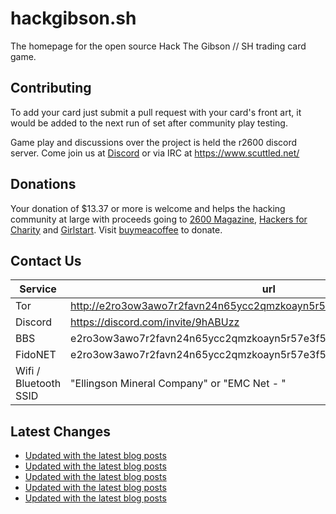 # hackgibson.sh
The homepage for the open source Hack The Gibson // SH trading card game.


## Contributing

To add your card just submit a pull request with your card's front art, it would be added to the next run of set after community play testing.

Game play and discussions over the project is held the r2600 discord server. Come join us at [Discord](https://discord.com/invite/9hABUzz) or via IRC at https://www.scuttled.net/


## Donations

Your donation of $13.37 or more is welcome and helps the hacking community at large with proceeds going to [2600 Magazine](https://2600.com/), [Hackers for Charity](https://hackersforcharity.org) and [Girlstart](https://girlstart.org).  Visit [buymeacoffee](https://www.buymeacoffee.com/hackgibson.sh) to donate.


## Contact Us

Service | url
-|-
Tor | http://e2ro3ow3awo7r2favn24n65ycc2qmzkoayn5r57e3f56nvjwdcgg32ad.onion
Discord | https://discord.com/invite/9hABUzz
BBS | e2ro3ow3awo7r2favn24n65ycc2qmzkoayn5r57e3f56nvjwdcgg32ad.onion:23
FidoNET | e2ro3ow3awo7r2favn24n65ycc2qmzkoayn5r57e3f56nvjwdcgg32ad.onion:24554
Wifi / Bluetooth SSID | "Ellingson Mineral Company" or "EMC Net - <fidonet address>"

## Latest Changes
<!-- BLOG-POST-LIST:START -->
- [Updated with the latest blog posts](https://github.com/DFW2600/hackgibson.sh/commit/3bda78c27b5911ca85055815b0082ce5ffb84da3)
- [Updated with the latest blog posts](https://github.com/DFW2600/hackgibson.sh/commit/6c0bba161a27bb264c5f8c3cbfdb6f757f374f7e)
- [Updated with the latest blog posts](https://github.com/DFW2600/hackgibson.sh/commit/ecf2a21cb3119cff2b30051cfb7079c39b1fd4c5)
- [Updated with the latest blog posts](https://github.com/DFW2600/hackgibson.sh/commit/6c8a98ae7c37a100389b2330af23af97ef73f142)
- [Updated with the latest blog posts](https://github.com/DFW2600/hackgibson.sh/commit/795f8081a68b2283a3ec0ce36d94088fdb5011fa)
<!-- BLOG-POST-LIST:END -->
